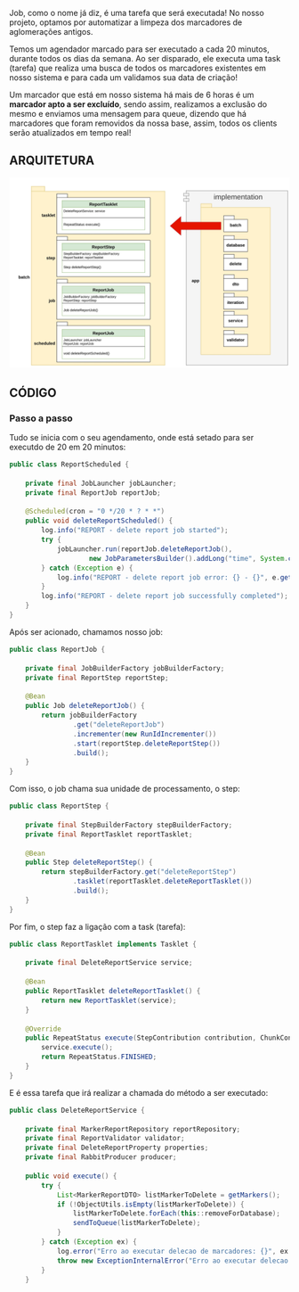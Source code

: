 Job, como o nome já diz, é uma tarefa que será executada! No nosso projeto, optamos por automatizar a limpeza dos marcadores de aglomerações antigos.

Temos um agendador marcado para ser executado a cada 20 minutos, durante todos os dias da semana. Ao ser disparado, ele executa uma task (tarefa) que realiza uma busca de todos os marcadores existentes em nosso sistema e para cada um validamos sua data de criação!

Um  marcador que está em nosso sistema há mais de 6 horas é um **marcador apto a ser excluído**, sendo assim, realizamos a exclusão do mesmo e enviamos uma mensagem para queue, dizendo que há marcadores que foram removidos da nossa base, assim, todos os clients serão atualizados em tempo real!


## ARQUITETURA

![macro impl batch backend](https://github.com/TCC-Senac-Brunno-Eduardo/docs/blob/master/Arquitetura/batch_implementation_macro.jpg)

## CÓDIGO

### Passo a passo

Tudo se inicia com o seu agendamento, onde está setado para ser executdo de 20 em 20 minutos:

```java
public class ReportScheduled {

    private final JobLauncher jobLauncher;
    private final ReportJob reportJob;

    @Scheduled(cron = "0 */20 * ? * *")
    public void deleteReportScheduled() {
        log.info("REPORT - delete report job started");
        try {
            jobLauncher.run(reportJob.deleteReportJob(),
                    new JobParametersBuilder().addLong("time", System.currentTimeMillis()).toJobParameters());
        } catch (Exception e) {
            log.info("REPORT - delete report job error: {} - {}", e.getMessage(), String.valueOf(e));
        }
        log.info("REPORT - delete report job successfully completed");
    }
}

```

Após ser acionado, chamamos nosso job:

```java
public class ReportJob {

    private final JobBuilderFactory jobBuilderFactory;
    private final ReportStep reportStep;

    @Bean
    public Job deleteReportJob() {
        return jobBuilderFactory
                .get("deleteReportJob")
                .incrementer(new RunIdIncrementer())
                .start(reportStep.deleteReportStep())
                .build();
    }
}
```

Com isso, o job chama sua unidade de processamento, o step:

```java
public class ReportStep {

    private final StepBuilderFactory stepBuilderFactory;
    private final ReportTasklet reportTasklet;

    @Bean
    public Step deleteReportStep() {
        return stepBuilderFactory.get("deleteReportStep")
                .tasklet(reportTasklet.deleteReportTasklet())
                .build();
    }
}
```

Por fim, o step faz a ligação com a task (tarefa):

```java
public class ReportTasklet implements Tasklet {

    private final DeleteReportService service;

    @Bean
    public ReportTasklet deleteReportTasklet() {
        return new ReportTasklet(service);
    }

    @Override
    public RepeatStatus execute(StepContribution contribution, ChunkContext chunkContext) {
        service.execute();
        return RepeatStatus.FINISHED;
    }
}
```

E é essa tarefa que irá realizar a chamada do método a ser executado:

```java
public class DeleteReportService {

    private final MarkerReportRepository reportRepository;
    private final ReportValidator validator;
    private final DeleteReportProperty properties;
    private final RabbitProducer producer;

    public void execute() {
        try {
            List<MarkerReportDTO> listMarkerToDelete = getMarkers();
            if (!ObjectUtils.isEmpty(listMarkerToDelete)) {
                listMarkerToDelete.forEach(this::removeForDatabase);
                sendToQueue(listMarkerToDelete);
            }
        } catch (Exception ex) {
            log.error("Erro ao executar delecao de marcadores: {}", ex.getMessage());
            throw new ExceptionInternalError("Erro ao executar delecao de marcadores: " + ex.getMessage());
        }
    }
```
